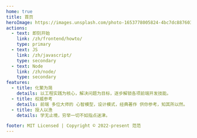 ```yaml
---
home: true
title: 首页
heroImage: https://images.unsplash.com/photo-1653778005824-4bc7dc887603?ixlib=rb-1.2.1&ixid=MnwxMjA3fDB8MHx0b3BpYy1mZWVkfDE3fGJvOGpRS1RhRTBZfHxlbnwwfHx8fA%3D%3D&auto=format&fit=crop&w=800&q=60
actions:
  - text: 即刻开始
    link: /zh/frontend/howto/
    type: primary
  - text: JS
    link: /zh/javascript/
    type: secondary
  - text: Node
    link: /zh/node/
    type: secondary
features:
  - title: 化繁为简
    details: 以工程实践为核心，解决问题为目标，逐步解锁各项前端开发技能。
  - title: 权威参考
    details: 前端 多位大师的 心智模型，设计模式，经典著作 供你参考，知其所以然。
  - title: 授人以渔
    details: 学无止境，穷举一切不如指点迷津。

footer: MIT Licensed | Copyright © 2022-present 范范
---
```

